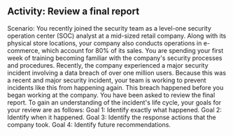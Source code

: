 Activity: Review a final report
-------------------------------

Scenario:
You recently joined the security team as a level-one security operation center (SOC) analyst at a mid-sized retail company. 
Along with its physical store locations, your company also conducts operations in e-commerce, which account for 80% of its sales.
You are spending your first week of training becoming familiar with the company's security processes and procedures. 
Recently, the company experienced a major security incident involving a data breach of over one million users. 
Because this was a recent and major security incident, your team is working to prevent incidents like this from happening again. 
This breach happened before you began working at the company. You have been asked to review the final report.
To gain an understanding of the incident's life cycle, your goals for your review are as follows:
Goal 1: Identify exactly what happened.
Goal 2: Identify when it happened. 
Goal 3: Identify the response actions that the company took.
Goal 4: Identify future recommendations.
